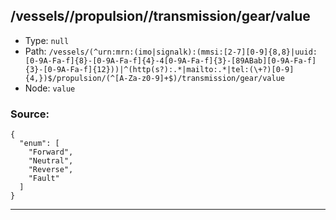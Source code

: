 ## /vessels/<RegExp>/propulsion/<RegExp>/transmission/gear/value

* Type: `null`
* Path: `/vessels/(^urn:mrn:(imo|signalk):(mmsi:[2-7][0-9]{8,8}|uuid:[0-9A-Fa-f]{8}-[0-9A-Fa-f]{4}-4[0-9A-Fa-f]{3}-[89ABab][0-9A-Fa-f]{3}-[0-9A-Fa-f]{12}))|^(http(s?):.*|mailto:.*|tel:(\+?)[0-9]{4,})$/propulsion/(^[A-Za-z0-9]+$)/transmission/gear/value`
* Node: `value`

### Source:
```
{
  "enum": [
    "Forward",
    "Neutral",
    "Reverse",
    "Fault"
  ]
}
```

---
